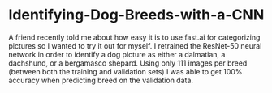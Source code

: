 # Identifying-Dog-Breeds-with-a-CNN

A friend recently told me about how easy it is to use fast.ai for categorizing pictures so I wanted to try it out for myself. I retrained the ResNet-50 neural network in order to identify a dog picture as either a dalmatian, a dachshund, or a bergamasco shepard. Using only 111 images per breed (between both the training and validation sets) I was able to get 100% accuracy when predicting breed on the validation data. 
